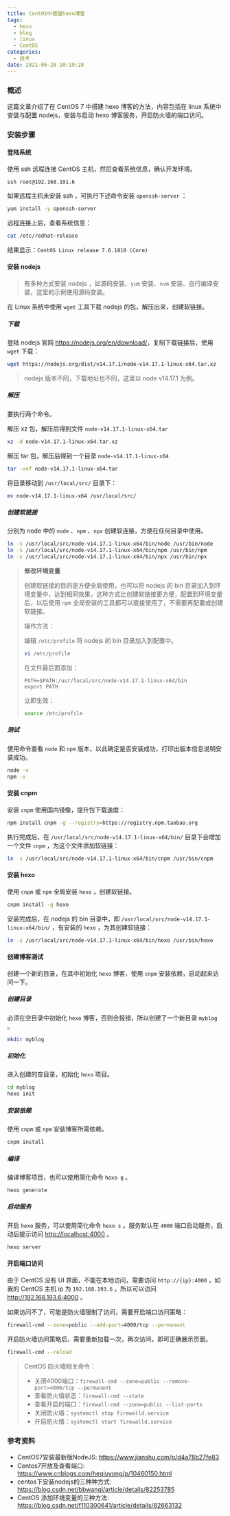 ```yaml
---
title: CentOS中搭建hexo博客
tags:
  - hexo
  - blog
  - linux
  - CentOS
categories:
  - 技术
date: 2021-06-28 10:19:28
---
```


### 概述

这篇文章介绍了在 CentOS 7 中搭建 hexo 博客的方法，内容包括在 linux 系统中安装与配置 nodejs，安装与启动 hexo 博客服务，开启防火墙的端口访问。



<!-- more --> 

### 安装步骤

#### 登陆系统

使用 ssh 远程连接 CentOS 主机，然后查看系统信息，确认开发环境。

```
ssh root@192.168.191.6
```



如果远程主机未安装 ssh ，可执行下述命令安装 `openssh-server` ：

```bash
yum install -y openssh-server
```



远程连接上后，查看系统信息：

```bash
cat /etc/redhat-release
```

结果显示：`CentOS Linux release 7.6.1810 (Core)` 



#### 安装 nodejs

> 有多种方式安装 nodejs ，如源码安装、`yum` 安装、`nvm` 安装、自行编译安装，这里的示例使用源码安装。

在 Linux 系统中使用 `wget` 工具下载 nodejs 的包，解压出来，创建软链接。

##### 下载

登陆 nodejs 官网 <https://nodejs.org/en/download/>，复制下载链接后，使用 `wget` 下载：

```bash
wget https://nodejs.org/dist/v14.17.1/node-v14.17.1-linux-x64.tar.xz
```

> nodejs 版本不同，下载地址也不同，这里以 node v14.17.1 为例。

##### 解压

要执行两个命令。

解压 xz 包，解压后得到文件 `node-v14.17.1-linux-x64.tar` 

```bash
xz -d node-v14.17.1-linux-x64.tar.xz
```

解压 tar 包，解压后得到一个目录 `node-v14.17.1-linux-x64` 

```bash
tar -xvf node-v14.17.1-linux-x64.tar
```

将目录移动到 `/usr/local/src/` 目录下：

```bash
mv node-v14.17.1-linux-x64 /usr/local/src/
```

##### 创建软链接

分别为 node 中的 `node` 、`npm` 、`npx` 创建软连接，方便在任何目录中使用。

```bash
ln -s /usr/local/src/node-v14.17.1-linux-x64/bin/node /usr/bin/node
ln -s /usr/local/src/node-v14.17.1-linux-x64/bin/npm /usr/bin/npm
ln -s /usr/local/src/node-v14.17.1-linux-x64/bin/npx /usr/bin/npx
```

> **修改环境变量** 
>
> 创建软链接的目的是方便全局使用，也可以将 nodejs 的 bin 目录加入到环境变量中，达到相同效果，这种方式比创建软链接更方便，配置到环境变量后，以后使用 `npm` 全局安装的工具都可以直接使用了，不需要再配置或创建软链接。
>
> 操作方法：
>
> 编辑 `/etc/profile` 将 nodejs 的 bin 目录加入到配置中。
>
> ```bash
> vi /etc/profile
> ```
>
> 在文件最后面添加：
>
> ```
> PATH=$PATH:/usr/local/src/node-v14.17.1-linux-x64/bin 
> export PATH
> ```
>
> 立即生效：
>
> ```bash
> source /etc/profile
> ```



##### 测试

使用命令查看 `node` 和 `npm` 版本，以此确定是否安装成功，打印出版本信息说明安装成功。

```bash
node -v
npm -v
```



#### 安装 cnpm

安装 `cnpm` 使用国内镜像，提升包下载速度：

```bash
npm install cnpm -g --registry=https://registry.npm.taobao.org
```

执行完成后，在 `/usr/local/src/node-v14.17.1-linux-x64/bin/` 目录下会增加一个文件 `cnpm` ，为这个文件添加软链接：

```bash
ln -s /usr/local/src/node-v14.17.1-linux-x64/bin/cnpm /usr/bin/cnpm
```



#### 安装 hexo

使用 `cnpm` 或 `npm` 全局安装 `hexo` ，创建软链接。

```bash
cnpm install -g hexo
```

 安装完成后，在 nodejs 的 bin 目录中，即 `/usr/local/src/node-v14.17.1-linux-x64/bin/` ，有安装的 `hexo` ，为其创建软链接：

```bash
ln -s /usr/local/src/node-v14.17.1-linux-x64/bin/hexo /usr/bin/hexo
```



#### 创建博客测试

创建一个新的目录，在其中初始化 `hexo` 博客，使用 `cnpm` 安装依赖，启动起来访问一下。

##### 创建目录

必须在空目录中初始化 `hexo` 博客，否则会报错，所以创建了一个新目录 `myblog` 。

```bash
mkdir myblog
```

##### 初始化

进入创建的空目录，初始化 `hexo` 项目。

```bash
cd myblog
hexo init
```

##### 安装依赖

使用 `cnpm` 或 `npm` 安装博客所需依赖。

```bash
cnpm install
```

##### 编译

编译博客项目，也可以使用简化命令 `hexo g` 。

```bash
hexo generate
```

##### 启动服务

开启 `hexo` 服务，可以使用简化命令 `hexo s` 。服务默认在 `4000` 端口启动服务，启动后提示访问 <http://localhost:4000> 。

```bash
hexo server
```



#### 开启端口访问

由于 CentOS 没有 UI 界面，不能在本地访问，需要访问 `http://{ip}:4000` ，如我的 CentOS 主机 ip 为 `192.168.193.6` ，所以可以访问 <http://192.168.193.6:4000> 。

如果访问不了，可能是防火墙限制了访问，需要开启端口访问策略：

```bash
firewall-cmd --zone=public --add-port=4000/tcp --permanent
```

开启防火墙访问策略后，需要重新加载一次，再次访问，即可正确展示页面。

```bash
firewall-cmd --reload
```



> CentOS 防火墙相关命令：
>
> - 关闭4000端口：`firewall-cmd --zone=public --remove-port=4000/tcp --permanent` 
> - 查看防火墙状态：`firewall-cmd --state` 
> - 查看开启的端口：`firewall-cmd --zone=public --list-ports` 
> - 关闭防火墙：`systemctl stop firewalld.service` 
> - 开启防火墙：`systemctl start firewalld.service` 



### 参考资料

- CentOS7安装最新版NodeJS: <https://www.jianshu.com/p/d4a78b27fe83> 
- Centos7开放及查看端口: <https://www.cnblogs.com/heqiuyong/p/10460150.html> 
- centos下安装nodejs的三种种方式: <https://blog.csdn.net/bbwangj/article/details/82253785> 
- CentOS 添加环境变量的三种方法: <https://blog.csdn.net/f110300641/article/details/82663132> 
